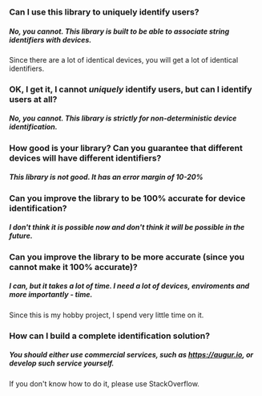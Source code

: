 ### Can I use this library to uniquely identify users?
##### No, you cannot. This library is built to be able to associate string identifiers with devices.
Since there are a lot of identical devices, you will get a lot of identical identifiers.

### OK, I get it, I cannot _uniquely_ identify users, but can I identify users at all?
##### No, you cannot. This library is strictly for non-deterministic device identification.


### How good is your library? Can you guarantee that different devices will have different identifiers?
##### This library is not good. It has an error margin of 10-20%

### Can you improve the library to be 100% accurate for device identification?
##### I don't think it is possible now and don't think it will be possible in the future.

### Can you improve the library to be more accurate (since you cannot make it 100% accurate)?
##### I can, but it takes a lot of time. I need a lot of devices, enviroments and more importantly - time.
Since this is my hobby project, I spend very little time on it.

### How can I build a complete identification solution?
##### You should either use commercial services, such as https://augur.io, or develop such service yourself.
If you don't know how to do it, please use StackOverflow.
